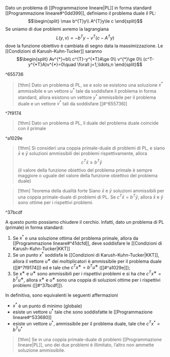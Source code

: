 Dato un problema di [[Programmazione lineare|PL]] in forma standard [[Programmazione lineare#^0dd399]], definiamo il problema duale il PL:
$$\begin{split}
\max b^{T}y\\
A^{T}y\le c
\end{split}$$
Se uniamo di due problemi avremo la lagrangiana
$$L(y,v)=-b^{T}y-v^{T}(c-A^{T}y)$$
dove la funzione obiettivo è cambiata di segno data la massimizzazione.
Le [[Condizioni di Karush-Kuhn-Tucker]] saranno
$$\begin{split}
Av^{*}=b\\
c^{T}-y^{*T}A\ge 0\\
v^{*}\ge 0\\
(c^T-y^{*T}A)v^{*}=0\quad \forall j=1,\ldots,n
\end{split}$$

^655736

>[!thm] 
>Dato un problema di PL, se e solo se esistono una soluzione $x^{*}$ ammissibile e un vettore $u^{*}$ tale da soddisfare il problema in forma standard, allora esistono un vettore $y^{*}$ ammissibile per il problema duale e un vettore $v^{*}$ tali da soddisfare [[#^655736]]

^7f9174

>[!thm]
>Dato un problema di PL, il duale del problema duale coincide con il primale

^a1029e

>[!thm]
>Si consideri una coppia primale-duale di problemi di PL, e siano $\bar x$ e $\bar y$ soluzioni ammissibili dei problemi rispettivamente, allora
>$$c^{T}\bar x\ge b^{T}\bar y$$
>(il valore della funzione obiettivo del problema primale è sempre maggiore o uguale del valore della funzione obiettivo del problema duale)

>[!thm] Teorema della dualità forte
>Siano $\bar x$ e $\bar y$ soluzioni ammissibili per una coppia primale-duale di problemi di PL.
>Se $c^{T}\bar x= b^{T} \bar y$, allora $\bar x$ e $\bar y$ sono ottime per i rispettivi problemi.

^37bcdf

A questo punto possiamo chiudere il cerchio. Infatti, dato un problema di PL (primale)
in forma standard:
1. Se $x^*$ e una soluzione ottima del problema primale, allora da [[Programmazione lineare#^41dcfd]], deve soddisfare le [[Condizioni di Karush-Kuhn-Tucker|KKT]]
2. Se un punto $x^*$ soddisfa le [[Condizioni di Karush-Kuhn-Tucker|KKT]], allora il vettore $u^∗$ dei moltiplicatori è ammissibile per il problema duale ([[#^7f9174]]) ed e tale che $c^{T}x^{∗} = b^{T}u^{∗}$ ([[#^a1029e]]);
3. Se $x^{∗}$ e $u^{∗}$ sono ammissibili per i rispettivi problemi e si ha che $c^{T}x^{∗} = b^{T}u^{∗}$, allora $x^∗$ e $u^∗$ sono una coppia di soluzioni ottime per i rispettivi problemi ([[#^37bcdf]]).

In definitiva, sono equivalenti le seguenti affermazioni
- $x^{*}$ è un punto di minimo (globale)
- esiste un vettore $u^{*}$ tale che sono soddisfatte le [[Programmazione lineare#^533680]] 
- esiste un vettore $u^{*}$, ammissibile per il problema duale, tale che $c^{T}x^{*}=b^{T}u^{*}$

>[!thm]
>Se in una coppia primale-duale di problemi [[Programmazione lineare|PL]], uno dei due problemi è illimitato, l’altro non ammette soluzione ammissibile.